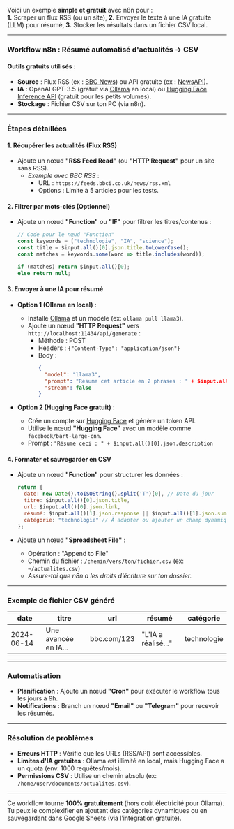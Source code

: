 Voici un exemple **simple et gratuit** avec n8n pour :  
**1.** Scraper un flux RSS (ou un site), **2.** Envoyer le texte à une IA gratuite (LLM) pour résumé, **3.** Stocker les résultats dans un fichier CSV local.  

---

### **Workflow n8n : Résumé automatisé d'actualités → CSV**
#### **Outils gratuits utilisés** :
- **Source** : Flux RSS (ex : [BBC News](https://feeds.bbci.co.uk/news/rss.xml)) ou API gratuite (ex : [NewsAPI](https://newsapi.org/free-tier)).
- **IA** : OpenAI GPT-3.5 (gratuit via [Ollama](https://ollama.ai/) en local) ou [Hugging Face Inference API](https://huggingface.co/inference-api) (gratuit pour les petits volumes).
- **Stockage** : Fichier CSV sur ton PC (via n8n).

---

### **Étapes détaillées**

#### **1. Récupérer les actualités (Flux RSS)**
- Ajoute un nœud **"RSS Feed Read"** (ou **"HTTP Request"** pour un site sans RSS).
  - *Exemple avec BBC RSS* :
    - URL : `https://feeds.bbci.co.uk/news/rss.xml`
    - Options : Limite à 5 articles pour les tests.

#### **2. Filtrer par mots-clés (Optionnel)**
- Ajoute un nœud **"Function"** ou **"IF"** pour filtrer les titres/contenus :
  ```javascript
  // Code pour le nœud "Function"
  const keywords = ["technologie", "IA", "science"];
  const title = $input.all()[0].json.title.toLowerCase();
  const matches = keywords.some(word => title.includes(word));

  if (matches) return $input.all()[0];
  else return null;
  ```

#### **3. Envoyer à une IA pour résumé**
- **Option 1 (Ollama en local)** :
  - Installe [Ollama](https://ollama.ai/) et un modèle (ex: `ollama pull llama3`).
  - Ajoute un nœud **"HTTP Request"** vers `http://localhost:11434/api/generate` :
    - Méthode : POST
    - Headers : `{"Content-Type": "application/json"}`
    - Body :
      ```json
      {
        "model": "llama3",
        "prompt": "Résume cet article en 2 phrases : " + $input.all()[0].json.description,
        "stream": false
      }
      ```

- **Option 2 (Hugging Face gratuit)** :
  - Crée un compte sur [Hugging Face](https://huggingface.co/) et génère un token API.
  - Utilise le nœud **"Hugging Face"** avec un modèle comme `facebook/bart-large-cnn`.
  - Prompt : `"Résume ceci : " + $input.all()[0].json.description`

#### **4. Formater et sauvegarder en CSV**
- Ajoute un nœud **"Function"** pour structurer les données :
  ```javascript
  return {
    date: new Date().toISOString().split('T')[0], // Date du jour
    titre: $input.all()[0].json.title,
    url: $input.all()[0].json.link,
    résumé: $input.all()[1].json.response || $input.all()[1].json.summary_text,
    catégorie: "technologie" // À adapter ou ajouter un champ dynamique
  };
  ```

- Ajoute un nœud **"Spreadsheet File"** :
  - Opération : "Append to File"
  - Chemin du fichier : `/chemin/vers/ton/fichier.csv` (ex: `~/actualites.csv`)
  - *Assure-toi que n8n a les droits d'écriture sur ton dossier.*

---

### **Exemple de fichier CSV généré**
| date       | titre                     | url          | résumé                          | catégorie   |
|------------|---------------------------|--------------|----------------------------------|-------------|
| 2024-06-14 | Une avancée en IA...      | bbc.com/123  | "L'IA a réalisé..."             | technologie |

---

### **Automatisation**
- **Planification** : Ajoute un nœud **"Cron"** pour exécuter le workflow tous les jours à 9h.
- **Notifications** : Branch un nœud **"Email"** ou **"Telegram"** pour recevoir les résumés.

---

### **Résolution de problèmes**
- **Erreurs HTTP** : Vérifie que les URLs (RSS/API) sont accessibles.
- **Limites d'IA gratuites** : Ollama est illimité en local, mais Hugging Face a un quota (env. 1000 requêtes/mois).
- **Permissions CSV** : Utilise un chemin absolu (ex: `/home/user/documents/actualites.csv`).

---

Ce workflow tourne **100% gratuitement** (hors coût électricité pour Ollama). Tu peux le complexifier en ajoutant des catégories dynamiques ou en sauvegardant dans Google Sheets (via l’intégration gratuite).